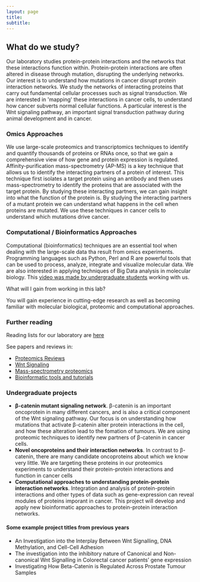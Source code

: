 ```yaml
---
layout: page
title: 
subtitle: 
---
```


## **What do we study?**

Our laboratory studies protein-protein interactions and the networks that these interactions function within. Protein-protein interactions are often altered in disease through mutation, disrupting the underlying networks. Our interest is to understand how mutations in cancer disrupt protein interaction networks. We study the networks of interacting proteins that carry out fundamental cellular processes such as signal transduction. We are interested in 'mapping' these interactions in cancer cells, to understand how cancer subverts normal cellular functions. A particular interest is the Wnt signaling pathway, an important signal transduction pathway during animal development and in cancer.

### Omics Approaches

We use large-scale proteomics and transcriptomics techniques to identify and quantify thousands of proteins or RNAs once, so that we gain a comprehensive view of how gene and protein expression is regulated. Affinity-purification mass-spectrometry (AP-MS) is a key technique that allows us to identify the interacting partners of a protein of interest. This technique first isolates a target protein using an antibody and then uses mass-spectrometry to identify the proteins that are associated with the target protein. By studying these interacting partners, we can gain insight into what the function of the protein is. By studying the interacting partners of a mutant protein we can understand what happens in the cell when proteins are mutated. We use these techniques in cancer cells to understand which mutations drive cancer.

### Computational / Bioinformatics Approaches

Computational (bioinformatics) techniques are an essential tool when dealing with the large-scale data tha result from omics experiments. Programming languages such as Python, Perl and R are powerful tools that can be used to process, analyze, integrate and visualize molecular data. We are also interested in applying techniques of Big Data analysis in molecular biology. This [video was made by undergraduate students](https://www.youtube.com/watch?v=4_0l2DJslw8) working with us.

What will I gain from working in this lab?

You will gain experience in cutting-edge research as well as becoming familiar with molecular biological, proteomic and computational approaches.

### Further reading 

Reading lists for our laboratory are [here](http://www.zotero.org/groups/ewinglab/items/collectionKey/8IUNBUME)

See papers and reviews in:

*   [Proteomics Reviews](https://www.zotero.org/groups/ewinglab/items/collectionKey/N4G7RU9S)
*   [Wnt Signaling](https://www.zotero.org/groups/ewinglab/items/collectionKey/HQ5AD8VD)
*   [Mass-spectrometry proteomics](https://www.zotero.org/groups/ewinglab/items/collectionKey/NIZBWFI6)
*   [Bioinformatic tools and tutorials](https://www.zotero.org/groups/ewinglab/items/collectionKey/2FV35TMN)

### Undergraduate projects

*   **β-catenin mutant signaling network**. β-catenin is an important oncoprotein in many different cancers, and is also a critical component of the Wnt signaling pathway. Our focus is on understanding how mutations that activate β-catenin alter protein interactions in the cell, and how these alteration lead to the fomation of tumours. We are using proteomic techniques to identify new partners of β-catenin in cancer cells.
*   **Novel oncoproteins and their interaction networks**. In contrast to β-catenin, there are many candidate oncoproteins about which we know very little. We are targeting these proteins in our proteomics experiments to understand their protein-protein interactions and function in cancer cells
*   **Computational approaches to understanding protein-protein interaction networks**. Integration and analysis of protein-protein interactions and other types of data such as gene-expression can reveal modules of proteins imporant in cancer. This project will develop and apply new bioinformatic approaches to protein-protein interaction networks.

#### Some example project titles from previous years

*   An Investigation into the Interplay Between Wnt Signalling, DNA Methylation, and Cell-Cell Adhesion
*   The investigation into the inhibitory nature of Canonical and Non-canonical Wnt Signalling in Colorectal cancer patients’ gene expression
*   Investigating How Beta-Catenin is Regulated Across Prostate Tumour Samples
